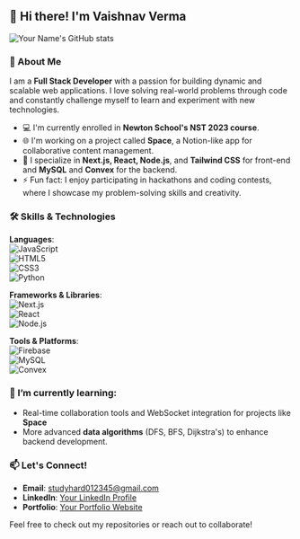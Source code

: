 
## 👋 Hi there! I'm Vaishnav Verma

![Your Name's GitHub stats](https://github-readme-stats.vercel.app/api?username=vermavaishnav70&show_icons=true&theme=radical&count_private=true)

### 🚀 About Me

I am a **Full Stack Developer** with a passion for building dynamic and scalable web applications. I love solving real-world problems through code and constantly challenge myself to learn and experiment with new technologies.  
- 💻 I'm currently enrolled in **Newton School's NST 2023 course**.
- 🌐 I'm working on a project called **Space**, a Notion-like app for collaborative content management.
- 🎨 I specialize in **Next.js, React, Node.js**, and **Tailwind CSS** for front-end and **MySQL** and **Convex** for the backend.
- ⚡ Fun fact: I enjoy participating in hackathons and coding contests, where I showcase my problem-solving skills and creativity.

### 🛠️ Skills & Technologies

**Languages**:  
![JavaScript](https://img.shields.io/badge/-JavaScript-F7DF1E?style=flat&logo=javascript&logoColor=black)  
![HTML5](https://img.shields.io/badge/-HTML5-E34F26?style=flat&logo=html5&logoColor=white)  
![CSS3](https://img.shields.io/badge/-CSS3-1572B6?style=flat&logo=css3&logoColor=white)  
![Python](https://img.shields.io/badge/-Python-3776AB?style=flat&logo=python&logoColor=white)

**Frameworks & Libraries**:  
![Next.js](https://img.shields.io/badge/-Next.js-000000?style=flat&logo=next.js&logoColor=white)  
![React](https://img.shields.io/badge/-React-61DAFB?style=flat&logo=react&logoColor=black)  
![Node.js](https://img.shields.io/badge/-Node.js-339933?style=flat&logo=node.js&logoColor=white)

**Tools & Platforms**:  
![Firebase](https://img.shields.io/badge/-Firebase-FFCA28?style=flat&logo=firebase&logoColor=white)  
![MySQL](https://img.shields.io/badge/-MySQL-4479A1?style=flat&logo=mysql&logoColor=white)  
![Convex](https://img.shields.io/badge/-Convex-3B83BD?style=flat&logo=data&logoColor=white)

### 🌱 I’m currently learning:
- Real-time collaboration tools and WebSocket integration for projects like **Space**
- More advanced **data algorithms** (DFS, BFS, Dijkstra's) to enhance backend development.

### 📫 Let's Connect!
- **Email**: [studyhard012345@gmail.com](mailto:studyhard012345@gmail.com)
- **LinkedIn**: [Your LinkedIn Profile](https://www.linkedin.com/in/your-profile)
- **Portfolio**: [Your Portfolio Website](https://yourportfolio.com)

Feel free to check out my repositories or reach out to collaborate!


<!--
**cmdPrompt-lang/cmdPrompt-lang** is a ✨ _special_ ✨ repository because its `README.md` (this file) appears on your GitHub profile.

Here are some ideas to get you started:

- 🔭 I’m currently working on ...
- 🌱 I’m currently learning ...
- 👯 I’m looking to collaborate on ...
- 🤔 I’m looking for help with ...
- 💬 Ask me about ...
- 📫 How to reach me: ...
- 😄 Pronouns: ...
- ⚡ Fun fact: ...
-->
